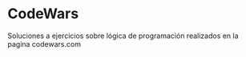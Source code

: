 # CodeWars
Soluciones a ejercicios sobre lógica de programación realizados en la pagina codewars.com
